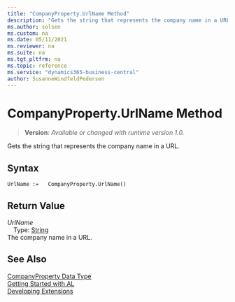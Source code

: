 ```yaml
---
title: "CompanyProperty.UrlName Method"
description: "Gets the string that represents the company name in a URL."
ms.author: solsen
ms.custom: na
ms.date: 05/11/2021
ms.reviewer: na
ms.suite: na
ms.tgt_pltfrm: na
ms.topic: reference
ms.service: "dynamics365-business-central"
author: SusanneWindfeldPedersen
---
```

[//]: # (START>DO_NOT_EDIT)
[//]: # (IMPORTANT:Do not edit any of the content between here and the END>DO_NOT_EDIT.)
[//]: # (Any modifications should be made in the .xml files in the ModernDev repo.)
# CompanyProperty.UrlName Method
> **Version**: _Available or changed with runtime version 1.0._

Gets the string that represents the company name in a URL.


## Syntax
```
UrlName :=   CompanyProperty.UrlName()
```


## Return Value
*UrlName*  
&emsp;Type: [String](../string/string-data-type.md)  
The company name in a URL.


[//]: # (IMPORTANT: END>DO_NOT_EDIT)
## See Also
[CompanyProperty Data Type](companyproperty-data-type.md)  
[Getting Started with AL](../../devenv-get-started.md)  
[Developing Extensions](../../devenv-dev-overview.md)